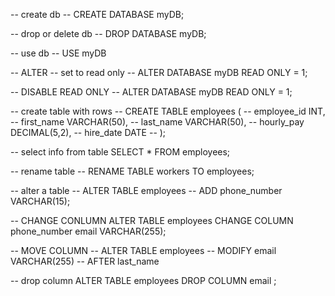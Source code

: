 -- create db
-- CREATE DATABASE myDB;

-- drop or delete db
-- DROP DATABASE myDB;

-- use db
-- USE myDB

-- ALTER
--   set to read only
-- ALTER DATABASE myDB READ ONLY = 1;

-- DISABLE READ ONLY
-- ALTER DATABASE myDB READ ONLY = 1;

-- create table with rows
-- CREATE TABLE employees (
-- employee_id INT,
-- first_name VARCHAR(50),
-- last_name VARCHAR(50),
-- hourly_pay DECIMAL(5,2),
-- hire_date DATE
-- );

-- select info from table
 SELECT * FROM employees;

-- rename table
-- RENAME TABLE workers TO employees;

-- alter a table
-- ALTER TABLE employees
-- ADD phone_number VARCHAR(15);

-- CHANGE CONLUMN
ALTER TABLE employees
CHANGE COLUMN phone_number email VARCHAR(255);

-- MOVE COLUMN
-- ALTER TABLE employees 
-- MODIFY email VARCHAR(255)
-- AFTER last_name
 
 -- drop column
ALTER TABLE employees 
DROP COLUMN email ;

